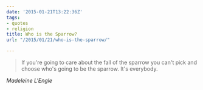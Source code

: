 ```yaml
---
date: '2015-01-21T13:22:36Z'
tags:
- quotes
- religion
title: Who is the Sparrow?
url: "/2015/01/21/who-is-the-sparrow/"

---
```

<blockquote class="big">If you're going to care about the fall of the sparrow you can't pick and choose who's going to be the sparrow. It's everybody.
</blockquote>

<cite class="big">Madeleine L'Engle </cite>


